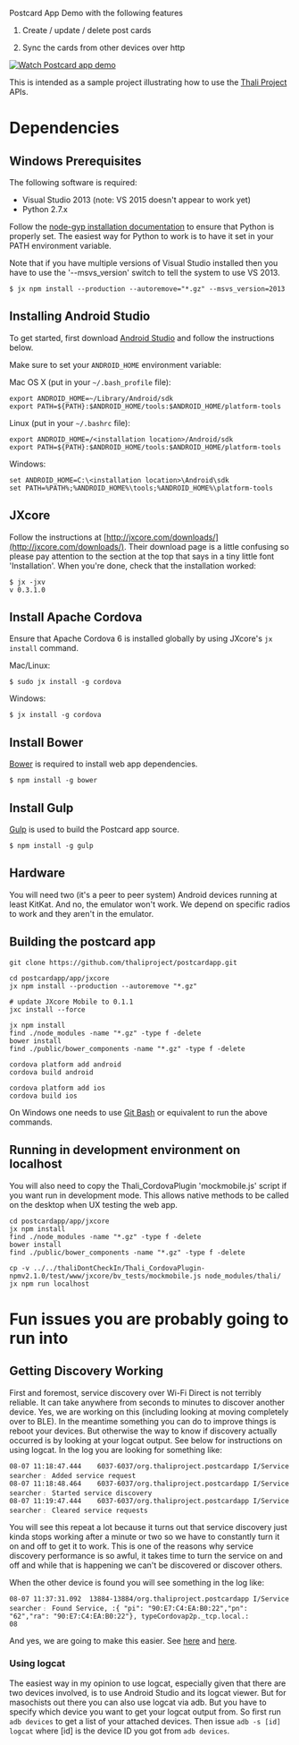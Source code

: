 Postcard App Demo with the following features

1. Create / update / delete post cards

2. Sync the cards from other devices over http

[![Watch Postcard app demo](http://img.youtube.com/vi/Mf_lsnrX8_4/0.jpg)](https://www.youtube.com/watch?v=Mf_lsnrX8_4&feature=youtu.be&list=PLmDFwvVc9vQ9zuDS4b3HhWWhhmPiuiUqn)

This is intended as a sample project illustrating how to use the [Thali Project](http://www.thaliproject.org) APIs.

# Dependencies

## Windows Prerequisites

The following software is required:
- Visual Studio 2013 (note: VS 2015 doesn't appear to work yet)
- Python 2.7.x

Follow the [node-gyp installation documentation](https://github.com/TooTallNate/node-gyp#installation) to ensure that Python is properly set.  The easiest way for Python to work is to have it set in your PATH environment variable.

Note that if you have multiple versions of Visual Studio installed then you have to use the '--msvs_version' switch to tell the system to use VS 2013.
```
$ jx npm install --production --autoremove="*.gz" --msvs_version=2013
```

## Installing Android Studio

To get started, first download [Android Studio](http://developer.android.com/sdk/index.html) and follow the instructions below.

Make sure to set your `ANDROID_HOME` environment variable:

Mac OS X (put in your `~/.bash_profile` file):
```
export ANDROID_HOME=~/Library/Android/sdk
export PATH=${PATH}:$ANDROID_HOME/tools:$ANDROID_HOME/platform-tools
```

Linux (put in your `~/.bashrc` file):
```
export ANDROID_HOME=/<installation location>/Android/sdk
export PATH=${PATH}:$ANDROID_HOME/tools:$ANDROID_HOME/platform-tools
```

Windows:
```
set ANDROID_HOME=C:\<installation location>\Android\sdk
set PATH=%PATH%;%ANDROID_HOME%\tools;%ANDROID_HOME%\platform-tools
```

## JXcore

Follow the instructions at [http://jxcore.com/downloads/](http://jxcore.com/downloads/). Their download page is a little confusing so please pay attention to the section at the top that says in a tiny little font 'Installation'. When you're done, check that the installation worked:
```
$ jx -jxv
v 0.3.1.0
```

## Install Apache Cordova

Ensure that Apache Cordova 6 is installed globally by using JXcore's `jx install` command.

Mac/Linux:
```
$ sudo jx install -g cordova
```

Windows:
```
$ jx install -g cordova
```

## Install Bower

[Bower](http://bower.io/) is required to install web app dependencies.

```
$ npm install -g bower
```

## Install Gulp

[Gulp](http://gulpjs.com/) is used to build the Postcard app source.

```
$ npm install -g gulp
```

## Hardware

You will need two (it's a peer to peer system) Android devices running at least KitKat. And no, the emulator won't work. We depend on specific radios to work and they aren't in the emulator.

## Building the postcard app

```shell
git clone https://github.com/thaliproject/postcardapp.git

cd postcardapp/app/jxcore
jx npm install --production --autoremove "*.gz"

# update JXcore Mobile to 0.1.1
jxc install --force

jx npm install
find ./node_modules -name "*.gz" -type f -delete
bower install
find ./public/bower_components -name "*.gz" -type f -delete

cordova platform add android
cordova build android

cordova platform add ios
cordova build ios
```

On Windows one needs to use [Git Bash](https://git-scm.com/download/win) or equivalent to run the above commands.

## Running in development environment on localhost
You will also need to copy the Thali_CordovaPlugin 'mockmobile.js' script if you want run in development mode. This allows native methods to be called on the desktop when UX testing the web app.
```
cd postcardapp/app/jxcore
jx npm install
find ./node_modules -name "*.gz" -type f -delete
bower install
find ./public/bower_components -name "*.gz" -type f -delete

cp -v ../../thaliDontCheckIn/Thali_CordovaPlugin-npmv2.1.0/test/www/jxcore/bv_tests/mockmobile.js node_modules/thali/
jx npm run localhost
```

# Fun issues you are probably going to run into

## Getting Discovery Working
First and foremost, service discovery over Wi-Fi Direct is not terribly reliable. It can take anywhere from seconds to minutes to discover another device. Yes, we are working on this (including looking at moving completely over to BLE). In the meantime something you can do to improve things is reboot your devices. But otherwise the way to know if discovery actually occurred is by looking at your logcat output. See below for instructions on using logcat. In the log you are looking for something like:

```
08-07 11:18:47.444    6037-6037/org.thaliproject.postcardapp I/Service searcher﹕ Added service request
08-07 11:18:48.464    6037-6037/org.thaliproject.postcardapp I/Service searcher﹕ Started service discovery
08-07 11:19:47.444    6037-6037/org.thaliproject.postcardapp I/Service searcher﹕ Cleared service requests
```

You will see this repeat a lot because it turns out that service discovery just kinda stops working after a minute or two so we have to constantly turn it on and off to get it to work. This is one of the reasons why service discovery performance is so awful, it takes time to turn the service on and off and while that is happening we can't be discovered or discover others.

When the other device is found you will see something in the log like:

```
08-07 11:37:31.092  13884-13884/org.thaliproject.postcardapp I/Service searcher﹕ Found Service, :{ "pi": "90:E7:C4:EA:B0:22","pn": "62","ra": "90:E7:C4:EA:B0:22"}, typeCordovap2p._tcp.local.:
08
```

And yes, we are going to make this easier. See [here](https://github.com/thaliproject/Thali_CordovaPlugin/issues/63) and [here](https://github.com/thaliproject/postcardapp/issues/19).

### Using logcat

The easiest way in my opinion to use logcat, especially given that there are two devices involved, is to use Android Studio and its logcat viewer. But for masochists out there you can also use logcat via adb. But you have to specify which device you want to get your logcat output from. So first run `adb devices` to get a list of your attached devices. Then issue `adb -s [id] logcat` where [id] is the device ID you got from `adb devices`.
